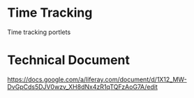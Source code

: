 # Time Tracking
Time tracking portlets


# Technical Document
https://docs.google.com/a/liferay.com/document/d/1X12_MW-DvGpCds5DJV0wzv_XH8dNx4zR1qTQFzAoG7A/edit
